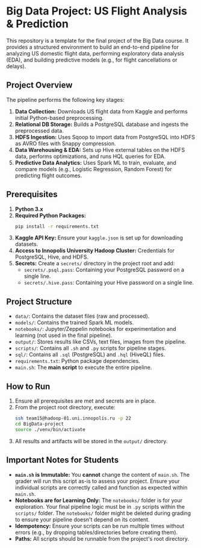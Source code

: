 # Big Data Project: US Flight Analysis & Prediction

This repository is a template for the final project of the Big Data course. It provides a structured environment to build an end-to-end pipeline for analyzing US domestic flight data, performing exploratory data analysis (EDA), and building predictive models (e.g., for flight cancellations or delays).

## Project Overview

The pipeline performs the following key stages:
1.  **Data Collection:** Downloads US flight data from Kaggle and performs initial Python-based preprocessing.
2.  **Relational DB Storage:** Builds a PostgreSQL database and ingests the preprocessed data.
3.  **HDFS Ingestion:** Uses Sqoop to import data from PostgreSQL into HDFS as AVRO files with Snappy compression.
4.  **Data Warehousing & EDA:** Sets up Hive external tables on the HDFS data, performs optimizations, and runs HQL queries for EDA.
5.  **Predictive Data Analytics:** Uses Spark ML to train, evaluate, and compare models (e.g., Logistic Regression, Random Forest) for predicting flight outcomes.

## Prerequisites

1.  **Python 3.x**
2.  **Required Python Packages:**
    ```bash
    pip install -r requirements.txt
    ```
3.  **Kaggle API Key:** Ensure your `kaggle.json` is set up for downloading datasets.
4.  **Access to Innopolis University Hadoop Cluster:** Credentials for PostgreSQL, Hive, and HDFS.
5.  **Secrets:** Create a `secrets/` directory in the project root and add:
    *   `secrets/.psql.pass`: Containing your PostgreSQL password on a single line.
    *   `secrets/.hive.pass`: Containing your Hive password on a single line.

## Project Structure

-   `data/`: Contains the dataset files (raw and processed).
-   `models/`: Contains the trained Spark ML models.
-   `notebooks/`: Jupyter/Zeppelin notebooks for experimentation and learning (not used in the final pipeline).
-   `output/`: Stores results like CSVs, text files, images from the pipeline.
-   `scripts/`: Contains all `.sh` and `.py` scripts for pipeline stages.
-   `sql/`: Contains all `.sql` (PostgreSQL) and `.hql` (HiveQL) files.
-   `requirements.txt`: Python package dependencies.
-   `main.sh`: The **main script** to execute the entire pipeline.

## How to Run

1.  Ensure all prerequisites are met and secrets are in place.
2.  From the project root directory, execute:
    ```bash
    ssh team15@hadoop-01.uni.innopolis.ru -p 22
    cd BigData-project
    source ./venv/bin/activate
    ```
3.  All results and artifacts will be stored in the `output/` directory.

## Important Notes for Students

*   **`main.sh` is Immutable:** You **cannot** change the content of `main.sh`. The grader will run this script as-is to assess your project. Ensure your individual scripts are correctly called and function as expected within `main.sh`.
*   **Notebooks are for Learning Only:** The `notebooks/` folder is for your exploration. Your final pipeline logic must be in `.py` scripts within the `scripts/` folder. The `notebooks/` folder might be deleted during grading to ensure your pipeline doesn't depend on its content.
*   **Idempotency:** Ensure your scripts can be run multiple times without errors (e.g., by dropping tables/directories before creating them).
*   **Paths:** All scripts should be runnable from the project's root directory.
